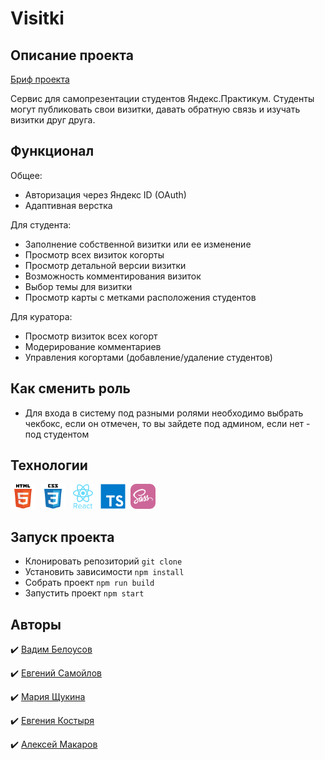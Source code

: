 # Visitki

## Описание проекта

[Бриф проекта](https://www.notion.so/VISITKI-89b6b56fbef743c5833b6fb483c50817)

Cервис для самопрезентации студентов Яндекс.Практикум. Студенты могут публиковать свои визитки, давать обратную связь и изучать визитки друг друга.

## Функционал

Общее:

- Авторизация через Яндекс ID (OAuth)
- Адаптивная верстка 

Для студента:

- Заполнение собственной визитки или ее изменение
- Просмотр всех визиток когорты
- Просмотр детальной версии визитки
- Возможность комментирования визиток
- Выбор темы для визитки
- Просмотр карты с метками расположения студентов

Для куратора:

- Просмотр визиток всех когорт
- Модерирование комментариев
- Управления когортами (добавление/удаление студентов)

## Как сменить роль
  - Для входа в систему под разными ролями необходимо выбрать чекбокс, если он отмечен, то вы зайдете под админом, если нет - под студентом

## Технологии

<img src="https://github.com/devicons/devicon/blob/master/icons/html5/html5-original-wordmark.svg" width="40" height="40"/>&nbsp; 
<img src="https://github.com/devicons/devicon/blob/master/icons/css3/css3-original-wordmark.svg" width="40" height="40"/>&nbsp; 
<img src="https://github.com/devicons/devicon/blob/master/icons/react/react-original-wordmark.svg" width="40" height="40"/>&nbsp;
<img src="https://github.com/devicons/devicon/blob/master/icons/typescript/typescript-original.svg" width="40" height="40"/>&nbsp;
<img src="https://raw.githubusercontent.com/tandpfun/skill-icons/a50fa57465e82a1147fa512fb3d64cc5902df578/icons/Sass.svg" width="40" height="40"/>&nbsp;

## Запуск проекта

- Клонировать репозиторий ```git clone```
- Установить зависимости ```npm install```
- Собрать проект ```npm run build```
- Запустить проект ```npm start```

## Авторы
:heavy_check_mark: [Вадим Белоусов](https://github.com/TheVadiratti)

:heavy_check_mark: [Евгений Самойлов](https://github.com/evgsamalex)

:heavy_check_mark: [Мария Щукина](https://github.com/marussia1996)

:heavy_check_mark: [Евгения Костыря](https://github.com/Ev-Kos)

:heavy_check_mark: [Алексей Макаров](https://github.com/forfrontskill)






